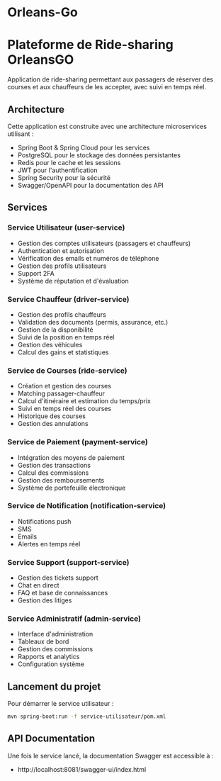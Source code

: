 # Orleans-Go
# Plateforme de Ride-sharing OrleansGO

Application de ride-sharing permettant aux passagers de réserver des courses et aux chauffeurs de les accepter, avec suivi en temps réel.

## Architecture

Cette application est construite avec une architecture microservices utilisant :
- Spring Boot & Spring Cloud pour les services
- PostgreSQL pour le stockage des données persistantes
- Redis pour le cache et les sessions
- JWT pour l'authentification
- Spring Security pour la sécurité
- Swagger/OpenAPI pour la documentation des API

## Services

### Service Utilisateur (user-service)
- Gestion des comptes utilisateurs (passagers et chauffeurs)
- Authentication et autorisation
- Vérification des emails et numéros de téléphone
- Gestion des profils utilisateurs
- Support 2FA
- Système de réputation et d'évaluation

### Service Chauffeur (driver-service)
- Gestion des profils chauffeurs
- Validation des documents (permis, assurance, etc.)
- Gestion de la disponibilité
- Suivi de la position en temps réel
- Gestion des véhicules
- Calcul des gains et statistiques

### Service de Courses (ride-service)
- Création et gestion des courses
- Matching passager-chauffeur
- Calcul d'itinéraire et estimation du temps/prix
- Suivi en temps réel des courses
- Historique des courses
- Gestion des annulations

### Service de Paiement (payment-service)
- Intégration des moyens de paiement
- Gestion des transactions
- Calcul des commissions
- Gestion des remboursements
- Système de portefeuille électronique

### Service de Notification (notification-service)
- Notifications push
- SMS
- Emails
- Alertes en temps réel

### Service Support (support-service)
- Gestion des tickets support
- Chat en direct
- FAQ et base de connaissances
- Gestion des litiges

### Service Administratif (admin-service)
- Interface d'administration
- Tableaux de bord
- Gestion des commissions
- Rapports et analytics
- Configuration système

## Lancement du projet

Pour démarrer le service utilisateur :
```bash
mvn spring-boot:run -f service-utilisateur/pom.xml
```

## API Documentation

Une fois le service lancé, la documentation Swagger est accessible à :
- http://localhost:8081/swagger-ui/index.html

